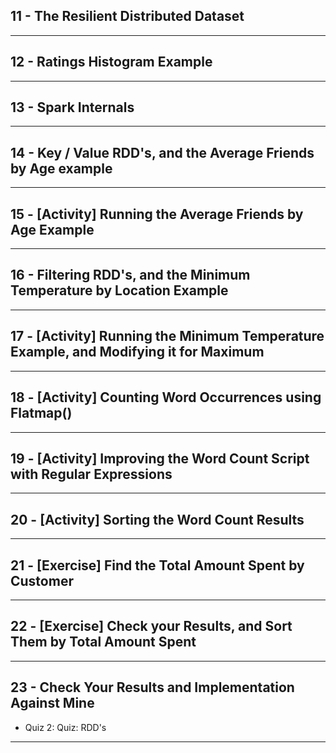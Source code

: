 ## 11 - The Resilient Distributed Dataset

***

## 12 - Ratings Histogram Example

***

## 13 - Spark Internals

***

## 14 - Key / Value RDD's, and the Average Friends by Age example

***

## 15 - [Activity] Running the Average Friends by Age Example

***

## 16 - Filtering RDD's, and the Minimum Temperature by Location Example

***

## 17 - [Activity] Running the Minimum Temperature Example, and Modifying it for Maximum

***

## 18 - [Activity] Counting Word Occurrences using Flatmap()

***

## 19 - [Activity] Improving the Word Count Script with Regular Expressions

***

## 20 - [Activity] Sorting the Word Count Results

***

## 21 - [Exercise] Find the Total Amount Spent by Customer

***

## 22 - [Exercise] Check your Results, and Sort Them by Total Amount Spent

***

## 23 - Check Your Results and Implementation Against Mine
* Quiz 2: Quiz: RDD's

***
